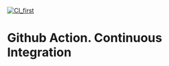 [![CI_first](https://github.com/AnStacy/GitAction-task/actions/workflows/wf.yml/badge.svg)](https://github.com/AnStacy/GitAction-task/actions/workflows/wf.yml)

# Github Action. Continuous Integration

